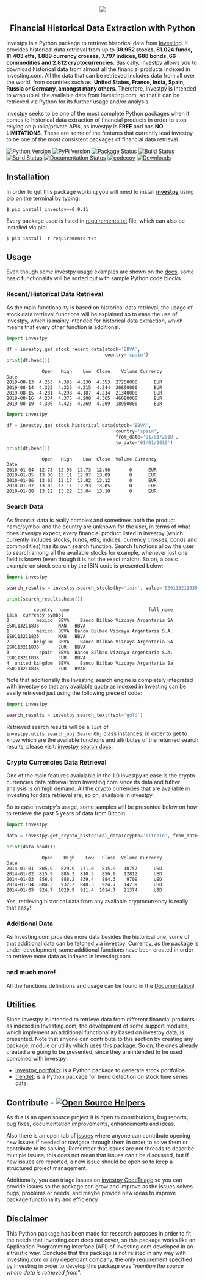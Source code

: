 <p align="center">
  <img src="https://raw.githubusercontent.com/alvarob96/investpy/master/docs/investpy_logo.png" hspace="20">
</p>

<h2 align="center">Financial Historical Data Extraction with Python</h2>

investpy is a Python package to retrieve historical data from [Investing](https://www.investing.com/). 
It provides historical data retrieval from up to **39.952 stocks, 81.024 funds, 11.403 etfs, 1.889 currency crosses, 
7.797 indices, 688 bonds, 66 commodities and 2.812 cryptocurrencies**. Basically, investpy allows you to download 
historical data from almost all the financial products indexed in Investing.com. All the data that can be retrieved 
includes data from all over the world, from countries such as: **United States, France, India, Spain, Russia or 
Germany, amongst many others**. Therefore, investpy is intended to wrap up all the available data from Investing.com, 
so that it can be retrieved via Python for its further usage and/or analysis.

investpy seeks to be one of the most complete Python packages when it comes to historical data extraction of financial
products in order to stop relying on public/private APIs, as investpy is **FREE** and has **NO LIMITATIONS**. These
are some of the features that currently lead investpy to be one of the most consistent packages of financial data retrieval.

[![Python Version](https://img.shields.io/pypi/pyversions/investpy.svg)](https://pypi.org/project/investpy/)
[![PyPi Version](https://img.shields.io/pypi/v/investpy.svg)](https://pypi.org/project/investpy/)
[![Package Status](https://img.shields.io/pypi/status/investpy.svg)](https://pypi.org/project/investpy/)
[![Build Status](https://dev.azure.com/alvarob96/alvarob96/_apis/build/status/alvarob96.investpy?branchName=master)](https://dev.azure.com/alvarob96/alvarob96/_build?definitionId=1&_a=summary)
[![Build Status](https://img.shields.io/travis/alvarob96/investpy/master.svg?label=Travis%20CI&logo=travis&logoColor=white)](https://travis-ci.org/alvarob96/investpy)
[![Documentation Status](https://readthedocs.org/projects/investpy/badge/?version=latest)](https://investpy.readthedocs.io/)
[![codecov](https://codecov.io/gh/alvarob96/investpy/branch/master/graph/badge.svg)](https://codecov.io/gh/alvarob96/investpy)
[![Downloads](https://img.shields.io/pypi/dm/investpy.svg?maxAge=2592000&label=installs&color=%2327B1FF)](https://pypistats.org/packages/investpy)

## Installation

In order to get this package working you will need to install [**investpy**](https://pypi.org/project/investpy/) using 
pip on the terminal by typing:

``$ pip install investpy==0.9.11``

Every package used is listed in [requirements.txt](https://github.com/alvarob96/investpy/blob/master/requirements.txt)
file, which can also be installed via pip:

``$ pip install -r requirements.txt``

## Usage

Even though some investpy usage examples are shown on the [docs](https://investpy.readthedocs.io/usage.html), 
some basic functionality will be sorted out with sample Python code blocks.

### Recent/Historical Data Retrieval

As the main functionality is based on historical data retrieval, the usage of stock data retrieval functions 
will be explained so to ease the use of investpy, which is mainly intended for historical data extraction, which 
means that every other function is additional.

```python
import investpy

df = investpy.get_stock_recent_data(stock='BBVA',
                                    country='spain')
print(df.head())
```
```{r, engine='python', count_lines}
             Open   High    Low  Close    Volume Currency
Date                                                     
2019-08-13  4.263  4.395  4.230  4.353  27250000      EUR
2019-08-14  4.322  4.325  4.215  4.244  36890000      EUR
2019-08-15  4.281  4.298  4.187  4.234  21340000      EUR
2019-08-16  4.234  4.375  4.208  4.365  46080000      EUR
2019-08-19  4.396  4.425  4.269  4.269  18950000      EUR

```

```python
import investpy

df = investpy.get_stock_historical_data(stock='BBVA',
                                        country='spain',
                                        from_date='01/01/2010',
                                        to_date='01/01/2019')
print(df.head())
```
```{r, engine='python', count_lines}
             Open   High    Low  Close  Volume Currency
Date                                                   
2010-01-04  12.73  12.96  12.73  12.96       0      EUR
2010-01-05  13.00  13.11  12.97  13.09       0      EUR
2010-01-06  13.03  13.17  13.02  13.12       0      EUR
2010-01-07  13.02  13.11  12.93  13.05       0      EUR
2010-01-08  13.12  13.22  13.04  13.18       0      EUR
```

### Search Data

As financial data is really complex and sometimes both the product name/symbol and the country are unknown for the user, in 
terms of what does investpy expect, every financial product listed in investpy (which currently includes stocks,
funds, etfs, indices, currency crosses, bonds and commodities) has its own search function. Search functions allow the 
user to search among all the available stocks for example, whenever just one field is known (even though it is not the 
exact match). So on, a basic example on stock search by the ISIN code is presented below:

````python
import investpy

search_results = investpy.search_stocks(by='isin', value='ES0113211835')

print(search_results.head())
````
```{r, engine='python', count_lines}
          country  name                             full_name          isin  currency symbol  
0          mexico  BBVA    Banco Bilbao Vizcaya Argentaria SA  ES0113211835       MXN   BBVA  
1          mexico  BBVA  Banco Bilbao Vizcaya Argentaria S.A.  ES0113211835       MXN   BBVA  
2         belgium  BBVA    Banco Bilbao Vizcaya Argentaria SA  ES0113211835       EUR   BBVA  
3           spain  BBVA  Banco Bilbao Vizcaya Argentaria S.A.  ES0113211835       EUR   BBVA  
4  united kingdom  BBVA    Banco Bilbao Vizcaya Argentaria Sa  ES0113211835       EUR   BVAB
```

Note that additionally the Investing search engine is completely integrated with investpy so that any available quote as
indexed in Investing can be easily retrieved just using the following piece of code:

```python
import investpy

search_results = investpy.search_text(text='gold')
```

Retrieved search results will be a `list` of `investpy.utils.search_obj.SearchObj` class instances. In order to get to 
know which are the available functions and attributes of the returned search results, please visit: 
[investpy search docs](https://investpy.readthedocs.io/search_api.html).

### Crypto Currencies Data Retrieval

One of the main features avaialable in the 1.0 investpy release is the crypto currencies data retrieval
from Investing.com since its data and futher analysis is on high demand. All the crypto currencies that are
available in Investing for data retrieval are, so on, available in investpy.

So to ease investpy's usage, some samples will be presented below on how to retrieve the past 5 years of 
data from Bitcoin:

````python
import investpy

data = investpy.get_crypto_historical_data(crypto='bitcoin', from_date='01/01/2014', to_date='01/01/2019')

print(data.head())
````
```{r, engine='python', count_lines}
             Open    High    Low   Close  Volume Currency
Date                                                     
2014-01-01  805.9   829.9  771.0   815.9   10757      USD
2014-01-02  815.9   886.2  810.5   856.9   12812      USD
2014-01-03  856.9   888.2  839.4   884.3    9709      USD
2014-01-04  884.3   932.2  848.3   924.7   14239      USD
2014-01-05  924.7  1029.9  911.4  1014.7   21374      USD
```

Yes, retrieving historical data from any available cryptocurrency is really that easy!

### Additional Data

As Investing.com provides more data besides the historical one, some of that additional data can be fetched via investpy. 
Currently, as the package is under-development, some additional functions have been created in order to retrieve more data
as indexed in Investing.com. 

### and much more!

All the functions definitions and usage can be found in the [Documentation](https://investpy.readthedocs.io/)!

## Utilities

Since investpy is intended to retrieve data from different financial products as indexed in Investing.com, the development 
of some support modules, which implement an additional functionallity based on investpy data, is presented. Note that anyone 
can contribute to this section by creating any package, module or utility which uses this package. So on, the ones already 
created are going to be presented, since they are intended to be used combined with investpy:

- [investpy_portfolio](https://github.com/alvarob96/investpy_portfolio/): is a Python package to generate stock portfolios.
- [trendet](https://github.com/alvarob96/trendet/): is a Python package for trend detection on stock time series data.

## Contribute - [![Open Source Helpers](https://www.codetriage.com/alvarob96/investpy/badges/users.svg)](https://www.codetriage.com/alvarob96/investpy)

As this is an open source project it is open to contributions, bug reports, bug fixes, documentation improvements, 
enhancements and ideas.

Also there is an open tab of [issues](https://github.com/alvarob96/investpy/issues) where anyone can contribute opening 
new issues if needed or navigate through them in order to solve them or contribute to its solving. Remember that issues
are not threads to describe multiple issues, this does not mean that issues can't be discussed, but if new issues are 
reported, a new issue should be open so to keep a structured project management.

Additionally, you can triage issues on [investpy CodeTriage](https://www.codetriage.com/alvarob96/investpy) so you can 
provide issues so the package can grow and improve as the issues solves bugs, problems or needs, and maybe provide new 
ideas to improve package functionality and efficiency.

## Disclaimer

This Python package has been made for research purposes in order to fit the needs that Investing.com does not cover, so 
this package works like an Application Programming Interface (API) of Investing.com developed in an altruistic way. 
Conclude that this package is not related in any way with Investing.com or any dependant company, the only requirement 
specified by Investing in order to develop this package was "*mention the source where data is retrieved from*".
